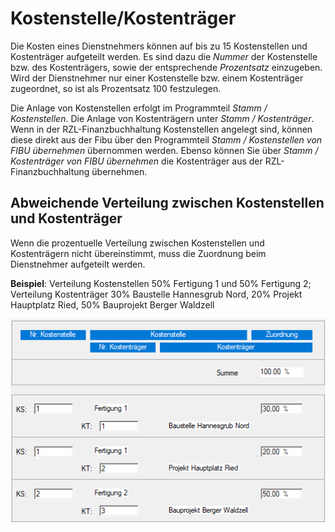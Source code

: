 # Kostenstelle/Kostenträger

Die Kosten eines Dienstnehmers können auf bis zu 15 Kostenstellen und Kostenträger aufgeteilt werden. Es sind dazu die *Nummer* der Kostenstelle bzw. des Kostenträgers, sowie der entsprechende *Prozentsatz* einzugeben. Wird der Dienstnehmer nur einer Kostenstelle bzw. einem Kostenträger zugeordnet, so ist als Prozentsatz 100 festzulegen.

Die Anlage von Kostenstellen erfolgt im Programmteil *Stamm / Kostenstellen*. Die Anlage von Kostenträgern unter *Stamm / Kostenträger*. Wenn in der  RZL-Finanzbuchhaltung Kostenstellen angelegt sind, können diese direkt aus der Fibu über den Programmteil *Stamm / Kostenstellen von FIBU übernehmen* übernommen werden. Ebenso können Sie über *Stamm / Kostenträger von FIBU übernehmen* die Kostenträger aus der RZL-Finanzbuchhaltung übernehmen.

## Abweichende Verteilung zwischen Kostenstellen und Kostenträger

Wenn die prozentuelle Verteilung zwischen Kostenstellen und Kostenträgern nicht übereinstimmt, muss die Zuordnung beim Dienstnehmer aufgeteilt werden.

**Beispiel**: Verteilung Kostenstellen 50% Fertigung 1 und 50% Fertigung 2; Verteilung Kostenträger 30% Baustelle Hannesgrub Nord, 20% Projekt Hauptplatz Ried, 50% Bauprojekt Berger Waldzell 

![Image](<img/image137.png>)